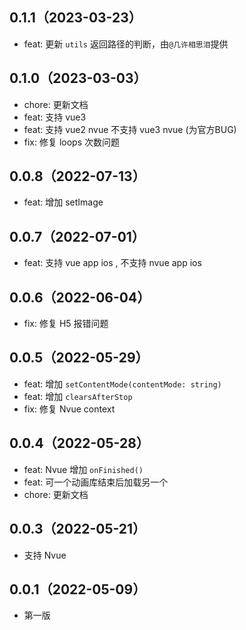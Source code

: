 ## 0.1.1（2023-03-23）
- feat: 更新 `utils` 返回路径的判断，由`@几许相思泪`提供
## 0.1.0（2023-03-03）
- chore: 更新文档
- feat: 支持 vue3
- feat: 支持 vue2 nvue 不支持 vue3 nvue (为官方BUG)
- fix: 修复 loops 次数问题
## 0.0.8（2022-07-13）
- feat: 增加 setImage
## 0.0.7（2022-07-01）
- feat: 支持 vue app ios , 不支持 nvue app ios
## 0.0.6（2022-06-04）
- fix: 修复 H5 报错问题
## 0.0.5（2022-05-29）
- feat:  增加 `setContentMode(contentMode: string)` 
- feat:  增加 `clearsAfterStop` 
- fix: 修复 Nvue context
## 0.0.4（2022-05-28）
- feat:  Nvue 增加 `onFinished()` 
- feat:  可一个动画库结束后加载另一个
- chore: 更新文档
## 0.0.3（2022-05-21）
- 支持 Nvue
## 0.0.1（2022-05-09）
- 第一版
